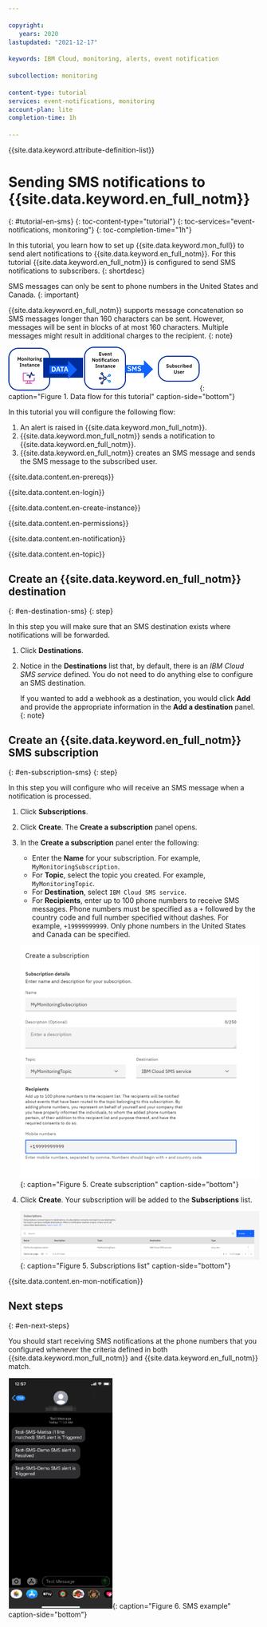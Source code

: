```yaml
---

copyright:
   years: 2020
lastupdated: "2021-12-17"

keywords: IBM Cloud, monitoring, alerts, event notification

subcollection: monitoring

content-type: tutorial
services: event-notifications, monitoring
account-plan: lite
completion-time: 1h

---
```


{{site.data.keyword.attribute-definition-list}}

# Sending SMS notifications to {{site.data.keyword.en_full_notm}}
{: #tutorial-en-sms}
{: toc-content-type="tutorial"}
{: toc-services="event-notifications, monitoring"}
{: toc-completion-time="1h"}

In this tutorial, you learn how to set up {{site.data.keyword.mon_full}} to send alert notifications to {{site.data.keyword.en_full_notm}}. For this tutorial {{site.data.keyword.en_full_notm}} is configured to send SMS notifications to subscribers.
{: shortdesc}

SMS messages can only be sent to phone numbers in the United States and Canada.
{: important}

{{site.data.keyword.en_full_notm}} supports message concatenation so SMS messages longer than 160 characters can be sent.  However, messages will be sent in blocks of at most 160 characters.  Multiple messages might result in additional charges to the recipient.
{: note}

![Data flow](../images/event_notification_sms.svg){: caption="Figure 1. Data flow for this tutorial" caption-side="bottom"}

In this tutorial you will configure the following flow:

1. An alert is raised in {{site.data.keyword.mon_full_notm}}.
2. {{site.data.keyword.mon_full_notm}} sends a notification to {{site.data.keyword.en_full_notm}}.
3. {{site.data.keyword.en_full_notm}} creates an SMS message and sends the SMS message to the subscribed user.

{{site.data.content.en-prereqs}}

{{site.data.content.en-login}}

{{site.data.content.en-create-instance}}

{{site.data.content.en-permissions}}

{{site.data.content.en-notification}}

{{site.data.content.en-topic}}

## Create an {{site.data.keyword.en_full_notm}} destination
{: #en-destination-sms}
{: step}

In this step you will make sure that an SMS destination exists where notifications will be forwarded.

1. Click **Destinations**. 
2. Notice in the **Destinations** list that, by default, there is an *IBM Cloud SMS service* defined.  You do not need to do anything else to configure an SMS destination.

   If you wanted to add a webhook as a destination, you would click **Add** and provide the appropriate information in the **Add a destination** panel.
   {: note}


## Create an {{site.data.keyword.en_full_notm}} SMS subscription
{: #en-subscription-sms}
{: step}

In this step you will configure who will receive an SMS message when a notification is processed.

1. Click **Subscriptions**.
2. Click **Create**. The **Create a subscription** panel opens.
3. In the **Create a subscription** panel enter the following:
    
    * Enter the **Name** for your subscription.  For example, `MyMonitoringSubscription`.
    * For **Topic**, select the topic you created.  For example, `MyMonitoringTopic`.
    * For **Destination**, select `IBM Cloud SMS service`.
    * For **Recipients**, enter up to 100 phone numbers to receive SMS messages.  Phone numbers must be specified as a `+` followed by the country code and full number specified without dashes.  For example, `+19999999999`.  Only phone numbers in the United States and Canada can be specified.

    ![Create subscription](../images/create_subscription_sms.png){: caption="Figure 5. Create subscription" caption-side="bottom"}

4. Click **Create**.  Your subscription will be added to the **Subscriptions** list.

    ![Subscriptions list](../images/subscriptions_sms.png){: caption="Figure 5. Subscriptions list" caption-side="bottom"}

{{site.data.content.en-mon-notification}}

## Next steps
{: #en-next-steps}

You should start receiving SMS notifications at the phone numbers that you configured whenever the criteria defined in both {{site.data.keyword.mon_full_notm}} and {{site.data.keyword.en_full_notm}} match.

![SMS example](../images/sms_example.png){: caption="Figure 6. SMS example" caption-side="bottom"}

